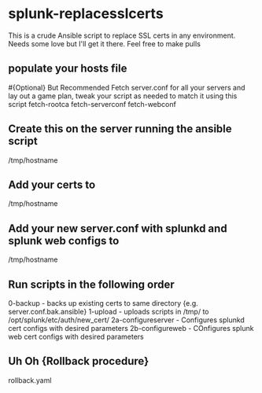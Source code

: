 # splunk-replacesslcerts
This is a crude Ansible script to replace SSL certs in any environment. Needs some love but I'll get it there. Feel free to make pulls

## populate your hosts file

#{Optional} But Recommended
Fetch server.conf for all your servers and lay out a game plan, tweak your script as needed to match it using this script
fetch-rootca
fetch-serverconf
fetch-webconf

## Create this on the server running the ansible script
/tmp/hostname

## Add your certs to 
/tmp/hostname

## Add your new server.conf with splunkd and splunk web configs to
/tmp/hostname


## Run scripts in the following order

0-backup - backs up existing certs to same directory {e.g. server.conf.bak.ansible}
1-upload - uploads scripts in /tmp/<hostname> to /opt/splunk/etc/auth/new_cert/
2a-configureserver - Configures splunkd cert configs with desired parameters
2b-configureweb - COnfigures splunk web cert configs with desired parameters

## Uh Oh {Rollback procedure}
rollback.yaml


